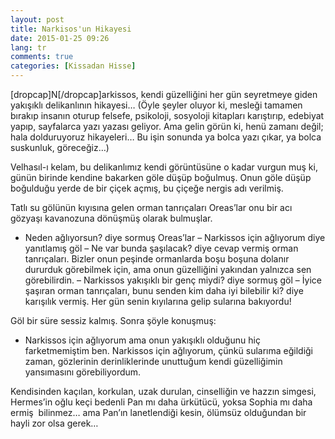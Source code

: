 ```yaml
---
layout: post
title: Narkisos'un Hikayesi
date: 2015-01-25 09:26
lang: tr
comments: true
categories: [Kissadan Hisse]
---
```

[dropcap]N[/dropcap]arkissos, kendi güzelliğini her gün seyretmeye giden yakışıklı delikanlının hikayesi… (Öyle şeyler oluyor ki, mesleği tamamen bırakıp insanın oturup felsefe, psikoloji, sosyoloji kitapları karıştırıp, edebiyat yapıp, sayfalarca yazı yazası geliyor. Ama gelin görün ki, henü zamanı değil; hala dolduruyoruz hikayeleri… Bu işin sonunda ya bolca yazı çıkar, ya bolca suskunluk, göreceğiz…)<span id="more-314"></span><!--more-->

Velhasıl-ı kelam, bu delikanlımız kendi görüntüsüne o kadar vurgun muş ki, günün birinde kendine bakarken göle düşüp boğulmuş. Onun göle düşüp boğulduğu yerde de bir çiçek açmış, bu çiçeğe nergis adı verilmiş.

Tatlı su gölünün kıyısına gelen orman tanrıçaları Oreas’lar onu bir acı gözyaşı kavanozuna dönüşmüş olarak bulmuşlar.

- Neden ağlıyorsun? diye sormuş Oreas’lar
– Narkissos için ağlıyorum diye yanıtlamış göl
– Ne var bunda şaşılacak? diye cevap vermiş orman tanrıçaları. Bizler onun peşinde ormanlarda boşu boşuna dolanır dururduk görebilmek için, ama onun güzelliğini yakından yalnızca sen görebilirdin.
– Narkissos yakışıklı bir genç miydi? diye sormuş göl
– İyice şaşıran orman tanrıçaları, bunu senden kim daha iyi bilebilir ki? diye karışılık vermiş. Her gün senin kıyılarına gelip sularına bakıyordu!

Göl bir süre sessiz kalmış. Sonra şöyle konuşmuş:

- Narkissos için ağlıyorum ama onun yakışıklı olduğunu hiç farketmemiştim ben. Narkissos için ağlıyorum, çünkü sularıma eğildiği zaman, gözlerinin derinliklerinde unuttuğum kendi güzelliğimin yansımasını görebiliyordum.

Kendisinden kaçılan, korkulan, uzak durulan, cinselliğin ve hazzın simgesi, Hermes’in oğlu keçi bedenli Pan mı daha ürkütücü, yoksa Sophia mı daha ermiş  bilinmez… ama Pan’ın lanetlendiği kesin, ölümsüz olduğundan bir hayli zor olsa gerek…

